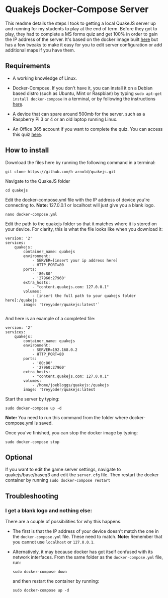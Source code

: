 # Quakejs Docker-Compose Server

This readme details the steps I took to getting a local QuakeJS server up and running for my students to play at the end of term. Before they got to play, they had to complete a MS forms quiz and get 100% in order to gain the IP address of the server. It's based on the docker image built [here](https://github.com/treyyoder/quakejs-docker) but has a few tweaks to make it easy for you to edit server configuration or add additional maps if you have them.

## Requirements
 - A working knowledge of Linux.
 - Docker-Compose. If you don't have it, you can install it on a Debian based distro (such as Ubuntu, Mint or Raspbian) by typing 
 `sudo apt-get install docker-compose`  in a terminal, or by following the instructions [here](https://docs.docker.com/compose/install/).

 - A device that can spare around 500mb for the server. such as a Raspberry Pi 3 or 4 or an old laptop running Linux.
 - An Office 365 account if you want to complete the quiz. You can access this quiz [here](https://forms.office.com/Pages/ShareFormPage.aspx?id=FoOZLkRWgUSl8Knlv-UI-bM2I8a4l0tBqu1okXYOIv9UMlFQSzBUVVBGQTFXTUg0NzdFNVVMWDhYTC4u&sharetoken=TcCwXyZs4vsYQtxG1poo).

## How to install

Download the files here by running the following command in a terminal:

```
git clone https://github.com/h-arnold/quakejs.git
```

Navigate to the QuakeJS folder 

```
cd quakejs
```

Edit the docker-compose.yml file with the IP address of device you're connecting to. **Note:** 127.0.0.1 or localhost will just give you a blank logo.

```
nano docker-compose.yml
```

Edit the path to the quakejs folder so that it matches where it is stored on your device. 
For clarity, this is what the file looks like when you download it:

```
version: '2'
services:
    quakejs:
        container_name: quakejs
        environment:
            - SERVER=[insert your ip address here]
            - HTTP_PORT=80
        ports:
            - '80:80'
            - '27960:27960'
        extra_hosts:
            - "content.quakejs.com: 127.0.0.1"
        volumes:
            - [insert the full path to your quakejs folder here]:/quakejs
        image: 'treyyoder/quakejs:latest'`
        
```
And here is an example of a completed file:

```
version: '2'
services:
    quakejs:
        container_name: quakejs
        environment:
            - SERVER=192.168.0.2
            - HTTP_PORT=80
        ports:
            - '80:80'
            - '27960:27960'
        extra_hosts:
            - "content.quakejs.com: 127.0.0.1"
        volumes:
            - /home/joebloggs/quakejs:/quakejs
        image: 'treyyoder/quakejs:latest
```

Start the server by typing:
```
sudo docker-compose up -d
```
**Note:** You need to run this command from the folder where docker-compose.yml is saved.

Once you've finished, you can stop the docker image by typing:
```
sudo docker-compose stop
```
## Optional
If you want to edit the game server settings, navigate to quakejs/base/baseq3 and edit the `server.cfg` file. Then restart the docker container by running `sudo docker-compose restart`
## Troubleshooting

### I get a blank logo and nothing else:
There are a couple of possibilities for why this happens. 
- The first is that the IP address of your device doesn't match the one in the `docker-compose.yml` file. These need to match. **Note:** Remember that you cannot use `localhost` or `127.0.0.1`.

- Alternatively, it may because docker has got itself confused with its network interfaces. From the same folder as the `docker-compose.yml` file, run:

    ```
    sudo docker-compose down
    ```

    and then restart the container by running:

    ```
    sudo docker-compose up -d
    ```
